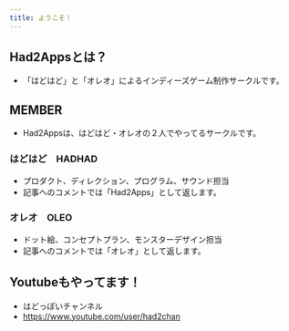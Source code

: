 ```yaml
---
title: ようこそ！
---
```


## Had2Appsとは？
- 「はどはど」と「オレオ」によるインディーズゲーム制作サークルです。

## MEMBER
- Had2Appsは、はどはど・オレオの２人でやってるサークルです。

### はどはど　HADHAD
- プロダクト、ディレクション、プログラム、サウンド担当
- 記事へのコメントでは「Had2Apps」として返します。

### オレオ　OLEO
- ドット絵、コンセプトプラン、モンスターデザイン担当
- 記事へのコメントでは「オレオ」として返します。
　
## Youtubeもやってます！
- はどっぽいチャンネル
- https://www.youtube.com/user/had2chan